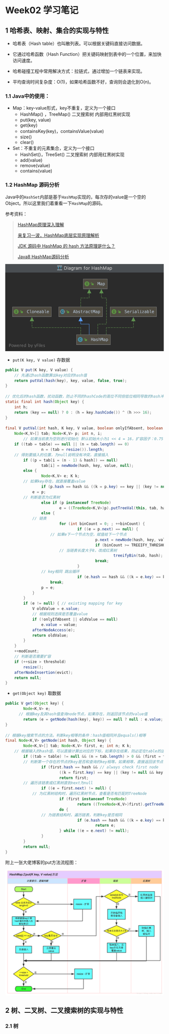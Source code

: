# Week02 学习笔记

## 1  哈希表、映射、集合的实现与特性

* 哈希表（Hash table）也叫散列表。可以根据关键码直接访问数据。

* 它通过哈希函数（Hash Function）把关键码映射到表中的一个位置，来加快访问速度。

* 哈希碰撞工程中常用解决方式：拉链式，通过增加一个链表来实现。

* 平均查询时间复杂度：O(1)，如果哈希函数不好，查询则会退化到O(n)。

### 1.1   Java中的使用：

* Map：key-value形式，key不重复，定义为一个接口
  * HashMap() ，TreeMap() 二叉搜索树 内部用红黑树实现
  * put(key, value)
  * get(key)
  * containsKey(key)，containsValue(value)
  * size()
  * clear()
* Set：不重复的元素集合，定义为一个接口
  * HashSet()，TreeSet() 二叉搜索树 内部用红黑树实现
  * add(value)
  * remove(value)
  * contains(value)

### 1.2 HashMap 源码分析

Java中的`HashSet`内部是基于`HashMap`实现的，每次存的value是一个空的Object。所以这里我们着重看一下`HashMap`的源码。

参考资料：

> [HashMap原理深入理解](https://blog.csdn.net/visant/article/details/80045154)
>
> [来复习一波，HashMap底层实现原理解析](http://baijiahao.baidu.com/s?id=1665667572592680093&wfr=spider&for=pc)
>
> [JDK 源码中 HashMap 的 hash 方法原理是什么？](https://www.zhihu.com/question/20733617)
>
> [Java8 HashMap源码分析](https://blog.csdn.net/mq2553299/article/details/76858495)

![HashMap类关系](https://github.com/IAn2018cs/algorithm009-class02/blob/master/Week_02/pic/HashMap-Class.png)

* `put(K key, V value)` 存数据

```java
public V put(K key, V value) {
    // 先通过hash函数算出key对应的hash值
    return putVal(hash(key), key, value, false, true);
}

// 优化后的hash函数，扰动函数，防止不同的hashCode的高位不同但低位相同导致的hash冲突
static final int hash(Object key) {
    int h;
    return (key == null) ? 0 : (h = key.hashCode()) ^ (h >>> 16);
}

final V putVal(int hash, K key, V value, boolean onlyIfAbsent, boolean evict) {
    Node<K,V>[] tab; Node<K,V> p; int n, i;
		// 如果当前表为空则进行初始化 默认初始大小为1 << 4 = 16，扩容因子：0.75f
    if ((tab = table) == null || (n = tab.length) == 0)
				n = (tab = resize()).length;
  	// 得到要插入的位置，为null说明没有冲突，直接插入
		if ((p = tab[i = (n - 1) & hash]) == null)
				tab[i] = newNode(hash, key, value, null);
		else {
				Node<K,V> e; K k;
      	// 如果key存在，就直接覆盖value
				if (p.hash == hash && ((k = p.key) == key || (key != null && key.equals(k))))
            e = p;
      	// 判断是否为红黑树
				else if (p instanceof TreeNode)
						e = ((TreeNode<K,V>)p).putTreeVal(this, tab, hash, key, value);
				else {
          	// 链表
						for (int binCount = 0; ; ++binCount) {
								if ((e = p.next) == null) {
                  	// 如果e下一个节点为空，赋值给下一个节点
										p.next = newNode(hash, key, value, null);
										if (binCount >= TREEIFY_THRESHOLD - 1) // -1 for 1st
                      	// 当链表长度大于8，改成红黑树
												treeifyBin(tab, hash);
										break;
								}
              	// key相同 跳出循环
								if (e.hash == hash && ((k = e.key) == key || (key != null && key.equals(k))))
                    break;
                p = e;
            }
        }
        if (e != null) { // existing mapping for key
            V oldValue = e.value;
          	// 根据规则选择是否覆盖value
            if (!onlyIfAbsent || oldValue == null)
                e.value = value;
            afterNodeAccess(e);
            return oldValue;
        }
    }
    ++modCount;
  	// 判断是否需要扩容
    if (++size > threshold)
        resize();
    afterNodeInsertion(evict);
    return null;
}
```

* `get(Object key)` 取数据

```java
public V get(Object key) {
		Node<K,V> e;
	  // 根据key及其hash值查询node节点，如果存在，则返回该节点的value值
		return (e = getNode(hash(key), key)) == null ? null : e.value;
}

// 根据key搜索节点的方法。判断key相等的条件：hash值相同并且equals()相等
final Node<K,V> getNode(int hash, Object key) {
		Node<K,V>[] tab; Node<K,V> first, e; int n; K k;
    // 根据输入的hash值，可以直接计算出对应的下标，如果存在结果，则必定在table的这个位置上
		if ((tab = table) != null && (n = tab.length) > 0 && (first = tab[(n - 1) & hash]) != null) {
      	// 判断第一个存在的节点的key是否和查询的key相等。如果相等，直接返回该节点
				if (first.hash == hash && // always check first node
						((k = first.key) == key || (key != null && key.equals(k))))
						return first;
      	// 遍历该链表或红黑树直到next为null
				if ((e = first.next) != null) {
            // 为红黑树结构时，遍历红黑树节点，查看是否有匹配的TreeNode
						if (first instanceof TreeNode)
								return ((TreeNode<K,V>)first).getTreeNode(hash, key);
						do {
                // 为链表结构时，遍历链表，判断key是否相同
								if (e.hash == hash && ((k = e.key) == key || (key != null && key.equals(k))))
										return e;
						} while ((e = e.next) != null);
				}
		}
		return null;
}
```

附上一张大佬博客的put方法流程图：

![HashMap put方法](https://github.com/IAn2018cs/algorithm009-class02/blob/master/Week_02/pic/HashMap-put.png)



## 2 树、二叉树、二叉搜索树的实现与特性

### 2.1 树

